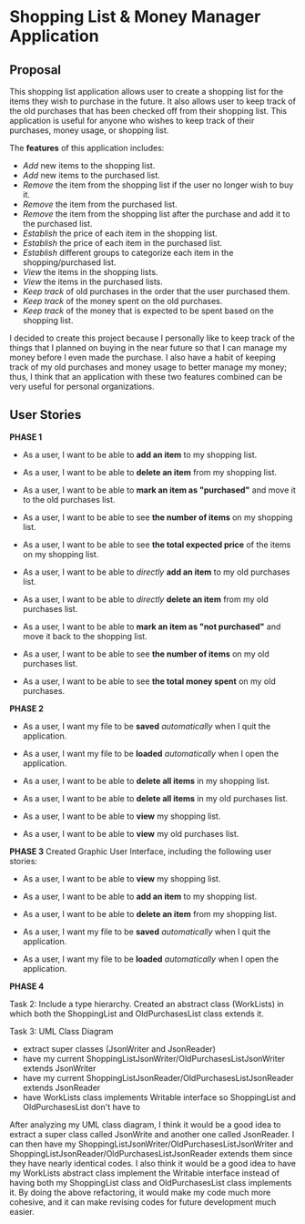 # Shopping List & Money Manager Application

## Proposal


This shopping list application allows user to create a shopping list for the items they wish to purchase in the future. 
It also allows user to keep track of the old purchases that has been checked off from their shopping list. This 
application is useful for anyone who wishes to keep track of their purchases, money usage, or shopping list. 

The **features** of this application includes:
- *Add* new items to the shopping list.
- *Add* new items to the purchased list.
- *Remove* the item from the shopping list if the user no longer wish to buy it.
- *Remove* the item from the purchased list.
- *Remove* the item from the shopping list after the purchase and add it to the purchased list.
- *Establish* the price of each item in the shopping list.
- *Establish* the price of each item in the purchased list.
- *Establish* different groups to categorize each item in the shopping/purchased list.
- *View* the items in the shopping lists.
- *View* the items in the purchased lists.
- *Keep track* of old purchases in the order that the user purchased them.
- *Keep track* of the money spent on the old purchases.
- *Keep track* of the money that is expected to be spent based on the shopping list.

I decided to create this project because I personally like to keep track of the things that I planned on buying in the 
near future so that I can manage my money before I even made the purchase. I also have a habit of keeping track of my 
old purchases and money usage to better manage my money; thus, I think that an application with these two features 
combined can be very useful for personal organizations.

## User Stories

**PHASE 1**
- As a user, I want to be able to **add an item** to my shopping list.
- As a user, I want to be able to **delete an item** from my shopping list.
- As a user, I want to be able to **mark an item as "purchased"** and move it to the old purchases list.
- As a user, I want to be able to see **the number of items** on my shopping list.
- As a user, I want to be able to see **the total expected price** of the items on my shopping list.

- As a user, I want to be able to *directly* **add an item** to my old purchases list.
- As a user, I want to be able to *directly* **delete an item** from my old purchases list. 
- As a user, I want to be able to **mark an item as "not purchased"** and move it back to the shopping list.
- As a user, I want to be able to see **the number of items** on my old purchases list.
- As a user, I want to be able to see **the total money spent** on my old purchases.

**PHASE 2**
- As a user, I want my file to be **saved** *automatically* when I quit the application.
- As a user, I want my file to be **loaded** *automatically* when I open the application.

- As a user, I want to be able to **delete all items** in my shopping list.
- As a user, I want to be able to **delete all items** in my old purchases list.
- As a user, I want to be able to **view** my shopping list.
- As a user, I want to be able to **view** my old purchases list.

**PHASE 3**
Created Graphic User Interface, including the following user stories:
- As a user, I want to be able to **view** my shopping list.
- As a user, I want to be able to **add an item** to my shopping list.
- As a user, I want to be able to **delete an item** from my shopping list.
  
- As a user, I want my file to be **saved** *automatically* when I quit the application.
- As a user, I want my file to be **loaded** *automatically* when I open the application.

**PHASE 4**

Task 2: Include a type hierarchy. 
Created an abstract class (WorkLists) in which both the ShoppingList and OldPurchasesList class extends it.

Task 3: UML Class Diagram
- extract super classes (JsonWriter and JsonReader)
- have my current ShoppingListJsonWriter/OldPurchasesListJsonWriter extends JsonWriter
- have my current ShoppingListJsonReader/OldPurchasesListJsonReader extends JsonReader
- have WorkLists class implements Writable interface so ShoppingList and OldPurchasesList don't have to

After analyzing my UML class diagram, I think it would be a good idea to extract a super class called JsonWrite and 
another one called JsonReader. I can then have my ShoppingListJsonWriter/OldPurchasesListJsonWriter and 
ShoppingListJsonReader/OldPurchasesListJsonReader extends them since they have nearly identical codes. I also think it 
would be a good idea to have my WorkLists abstract class implement the Writable interface instead of having both my 
ShoppingList class and OldPurchasesList class implements it. By doing the above refactoring, it would make my code much 
more cohesive, and it can make revising codes for future development much easier.